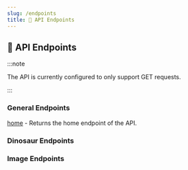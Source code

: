 ```yaml
---
slug: /endpoints
title: 📍 API Endpoints
---
```


## 📍 API Endpoints

:::note

The API is currently configured to only support GET requests.

:::

### General Endpoints

[home](/) - Returns the home endpoint of the API.

### Dinosaur Endpoints

### Image Endpoints
